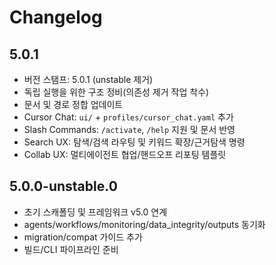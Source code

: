 # Changelog

## 5.0.1
- 버전 스탬프: 5.0.1 (unstable 제거)
- 독립 실행을 위한 구조 정비(의존성 제거 작업 착수)
- 문서 및 경로 정합 업데이트
- Cursor Chat: `ui/` + `profiles/cursor_chat.yaml` 추가
- Slash Commands: `/activate`, `/help` 지원 및 문서 반영
- Search UX: 탐색/검색 라우팅 및 키워드 확장/근거탐색 명령
- Collab UX: 멀티에이전트 협업/핸드오프 리포팅 템플릿

## 5.0.0-unstable.0
- 초기 스캐폴딩 및 프레임워크 v5.0 연계
- agents/workflows/monitoring/data_integrity/outputs 동기화
- migration/compat 가이드 추가
- 빌드/CLI 파이프라인 준비
